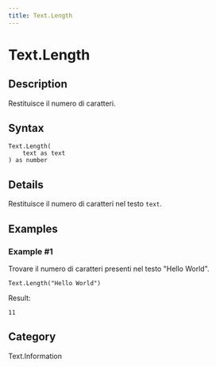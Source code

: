 ```yaml
---
title: Text.Length
---
```


# Text.Length


## Description

Restituisce il numero di caratteri.


## Syntax

```powerquery
Text.Length(
    text as text
) as number
```


## Details

Restituisce il numero di caratteri nel testo <code>text</code>.


## Examples

### Example #1 
Trovare il numero di caratteri presenti nel testo &#34;Hello World&#34;.
```powerquery
Text.Length("Hello World")
```

Result: 
```powerquery
11
```




## Category
Text.Information
